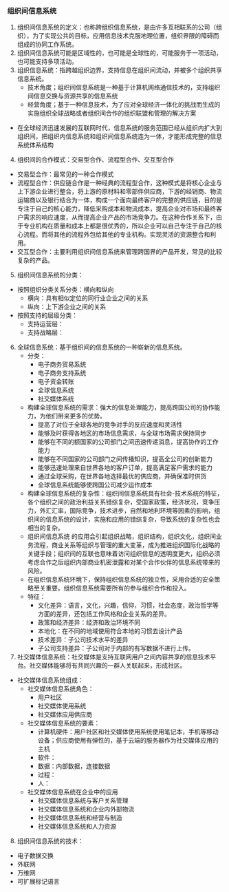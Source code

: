 ### 组织间信息系统
1. 组织间信息系统的定义：也称跨组织信息系统，是由许多互相联系的公司（组织），为了实现公共的目标，应用信息技术克服地理位置，组织界限的障碍而组成的协同工作系统。
2. 组织间信息系统可能是区域性的，也可能是全球性的，可能服务于一项活动，也可能支持多项活动。
3. 组织信息系统：指跨越组织边界，支持信息在组织间流动，并被多个组织共享信息系统。
    - 技术角度；组织间信息系统是一种基于计算机网络通信技术的，支持组织间信息交换与资源共享的信息系统
    - 经营角度；基于一种信息技术，为了应对全球经济一体化的挑战而生成的实施组织全球战略或者组织间合作的组织联盟和管理的解决方案
  - 在全球经济迅速发展的互联网时代，信息系统的服务范围已经从组织内扩大到组织间，把组织内信息系统和组织间信息系统连为一体，才能形成完整的信息系统体系结构
4. 组织间的合作模式：交易型合作、流程型合作、交互型合作
- 交易型合作：最常见的一种合作模式
- 流程型合作：供应链合作是一种经典的流程型合作，这种模式是将核心企业与上下游企业进行整合，将上游的原材料和零部件供应商，下游的经销商、物流运输商以及银行结合为一体，构成一个面向最终客户的完整的供应链，目的是专注于自己的核心能力，降低采购成本和物流成本，提高企业对市场和最终客户需求的响应速度，从而提高企业产品的市场竞争力。在这种合作关系下，由于专业机构在质量和成本上都是很优秀的，所以企业可以自己专注于自己的核心流程。而将其他的流程外包给其他的专业机构。实现灵活的资源整合和利用。
- 交互型合作：主要利用组织间信息系统来管理跨国界的产品开发，常见的比较复杂的产品。
5. 组织间信息系统的分类：
- 按照组织分类关系分类：横向和纵向
  - 横向：具有相似定位的同行业企业之间的关系
  - 纵向：上下游企业之间的关系
- 按照支持的层级分类：
  - 支持运营层：
  - 支持战略层：
6. 全球信息系统：基于组织间的信息系统的一种崭新的信息系统。
   - 分类：
     - 电子商务贸易系统
     - 电子商务支持系统
     - 电子资金转账
     - 全球信息系统
     - 社交媒体系统
   - 构建全球信息系统的需求：强大的信息处理能力，提高跨国公司的协作能力，为他们带来更多的优势。
     - 提高了对位于全球各地的竞争对手的反应速度和灵活性
     - 能够及时获得各地区的市场信息需求，与全球市场需求保持同步
     - 能够在不同的额国家的公司部门之间迅速传递消息，提高协作的工作能力
     - 能够在不同国家的公司部门之间传播知识，提高全公司的创新能力
     - 能够迅速处理来自世界各地的客户订单，提高满足客户需求的能力
     - 通过全球采购，在世界各地选择最优的供应商，并确保准时供货
     - 全球信息系统能够使跨国公司减少运作成本
   - 构建全球信息系统的复杂性：组织间信息系统具有社会-技术系统的特征，各个组织之间的政治利益关系错综复杂，受国家政策，经济状况，竞争压力，外汇汇率，国际竞争，技术进步，自然和地利环境等因素的影响，组织间的信息系统的设计，实施和应用的错综复杂，导致系统的复杂性也会相当的复杂。
   - 组织间信息系统 的应用会引起组织战略，组织结构，组织文化，组织间业务流程，商业关系等组织与管理的重大变革，成为推进组织国际化战略的关键手段；组织间的互联也意味着访问组织信息的透明度更大，组织必须考虑合作之后组织内部商业机密泄露和对某个合作伙伴的信息系统带来的风险。
   - 在组织信息系统环境下，保持组织信息系统的独立性，采用合适的安全策略至关重要。组织信息系统需要所有的参与组织合作和投入。
   - 特征：
     - 文化差异：语言，文化，兴趣，信仰，习惯，社会态度，政治哲学等方面的差异，还包括工作风格和企业关系的差异。
     - 政策和经济差异：经济和政治环境不同
     - 本地化：在不同的地域使用符合本地的习惯去设计产品
     - 技术差异：子公司技术水平的差异
     - 子公司支持差异：子公司对于内部的有写数据不进行上传。
7. 社交媒体信息系统：社交媒体是支持互联网用户之间内容共享的信息技术平台。社交媒体能够将有共同兴趣的一群人关联起来，形成社区。
- 社交媒体信息系统组成：
  - 社交媒体信息系统角色：
    - 用户社区
    - 社交媒体使用系统
    - 社交媒体应用供应商
  - 社交媒体信息系统的要素：
    - 计算机硬件：用户社区和社交媒体使用系统使用笔记本，手机等移动设备；供应商使用有弹性的，基于云端的服务器作为社交媒体应用的主机
    - 软件：
    - 数据：内部数据，连接数据
    - 过程：
    - 人：
  - 社交媒体信息系统在企业中的应用
    - 社交媒体信息系统与客户关系管理
    - 社交媒体信息系统和企业内外部物流
    - 社交媒体信息系统和经营与制造
    - 社交媒体信息系统和人力资源
8. 组织间信息系统的技术：
- 电子数据交换
- 外联网
- 万维网
- 可扩展标记语言

